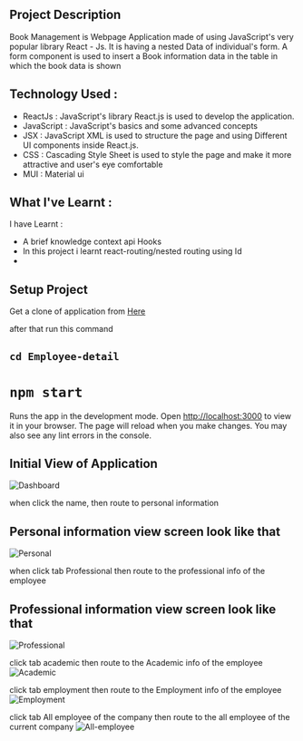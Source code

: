 ## Project Description
Book Management is Webpage Application made of using JavaScript's very popular library React - Js. It is having a nested Data of individual's form. A form component is used to insert a Book information data in the table in which the book data is shown

## Technology Used :

- ReactJs : JavaScript's library React.js is used to develop the application.
- JavaScript :  JavaScript's basics and some advanced concepts 
- JSX : JavaScript XML is used to structure the page and using Different UI components inside React.js.
- CSS : Cascading Style Sheet is used to style the page and make it more attractive and user's eye comfortable
- MUI : Material ui 

## What I've Learnt :

I have Learnt :

- A brief knowledge context api Hooks
- In this project i learnt react-routing/nested routing using Id
- 

## Setup Project

Get a clone of application from [Here](https://github.com/sachinrao-dev/Employee-detail)

after that run this command
## `cd Employee-detail`

# `npm start`

Runs the app in the development mode. Open [http://localhost:3000](http://localhost:3000) to view it in your browser.
The page will reload when you make changes. You may also see any lint errors in the console.


## Initial View of Application
![Dashboard](https://drive.google.com/uc?export=view&id=1Z0XimiW9C-BteT_dkqPLe68eQTjDC7so)

when click the name, then route to personal information

## Personal information view screen look like that
![Personal](https://drive.google.com/uc?export=view&id=1bkioqkle02sUlPqkTbcTP36GaKfdqQXB)

when click tab Professional then route to the professional info of the employee
## Professional information view screen look like that  
![Professional](https://drive.google.com/uc?export=view&id=1KHwAbcxbJ1xkJgbDR0R25bnw5HBp56N8)

click tab academic then route to the Academic info of the employee 
![Academic](https://drive.google.com/uc?export=view&id=1e1OuAFW_4YQ-8y3eKauwbNRcFft7kP2h)

click tab employment then route to the Employment info of the employee 
![Employment](https://drive.google.com/uc?export=view&id=1SnQsC1KfI86vOCLODPjUKXXkSUI67WRk)

click tab All employee of the company then route to the all employee of the current company 
![All-employee](https://drive.google.com/uc?export=view&id=1Kw8A1h64wubiH4sDl23v2XyyXUH6sjbg)
